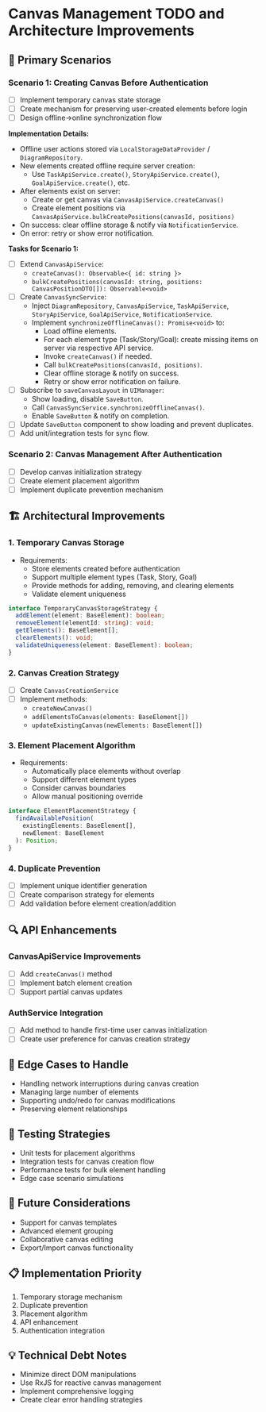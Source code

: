 # Canvas Management TODO and Architecture Improvements

## 🎯 Primary Scenarios

### Scenario 1: Creating Canvas Before Authentication
- [ ] Implement temporary canvas state storage
- [ ] Create mechanism for preserving user-created elements before login
- [ ] Design offline→online synchronization flow

**Implementation Details:**
- Offline user actions stored via `LocalStorageDataProvider` / `DiagramRepository`.
- New elements created offline require server creation:
  - Use `TaskApiService.create()`, `StoryApiService.create()`, `GoalApiService.create()`, etc.
- After elements exist on server:
  - Create or get canvas via `CanvasApiService.createCanvas()`
  - Create element positions via `CanvasApiService.bulkCreatePositions(canvasId, positions)`
- On success: clear offline storage & notify via `NotificationService`.
- On error: retry or show error notification.

**Tasks for Scenario 1:**
- [ ] Extend `CanvasApiService`:
  - `createCanvas(): Observable<{ id: string }>`
  - `bulkCreatePositions(canvasId: string, positions: CanvasPositionDTO[]): Observable<void>`
- [ ] Create `CanvasSyncService`:
  - Inject `DiagramRepository`, `CanvasApiService`, `TaskApiService`, `StoryApiService`, `GoalApiService`, `NotificationService`.
  - Implement `synchronizeOfflineCanvas(): Promise<void>` to:
    - Load offline elements.
    - For each element type (Task/Story/Goal): create missing items on server via respective API service.
    - Invoke `createCanvas()` if needed.
    - Call `bulkCreatePositions(canvasId, positions)`.
    - Clear offline storage & notify on success.
    - Retry or show error notification on failure.
- [ ] Subscribe to `saveCanvasLayout` in `UIManager`:
  - Show loading, disable `SaveButton`.
  - Call `CanvasSyncService.synchronizeOfflineCanvas()`.
  - Enable `SaveButton` & notify on completion.
- [ ] Update `SaveButton` component to show loading and prevent duplicates.
- [ ] Add unit/integration tests for sync flow.

### Scenario 2: Canvas Management After Authentication
- [ ] Develop canvas initialization strategy
- [ ] Create element placement algorithm
- [ ] Implement duplicate prevention mechanism

## 🏗️ Architectural Improvements

### 1. Temporary Canvas Storage
- Requirements:
  - Store elements created before authentication
  - Support multiple element types (Task, Story, Goal)
  - Provide methods for adding, removing, and clearing elements
  - Validate element uniqueness

```typescript
interface TemporaryCanvasStorageStrategy {
  addElement(element: BaseElement): boolean;
  removeElement(elementId: string): void;
  getElements(): BaseElement[];
  clearElements(): void;
  validateUniqueness(element: BaseElement): boolean;
}
```

### 2. Canvas Creation Strategy
- [ ] Create `CanvasCreationService`
- [ ] Implement methods:
  - `createNewCanvas()`
  - `addElementsToCanvas(elements: BaseElement[])`
  - `updateExistingCanvas(newElements: BaseElement[])`

### 3. Element Placement Algorithm
- Requirements:
  - Automatically place elements without overlap
  - Support different element types
  - Consider canvas boundaries
  - Allow manual positioning override

```typescript
interface ElementPlacementStrategy {
  findAvailablePosition(
    existingElements: BaseElement[], 
    newElement: BaseElement
  ): Position;
}
```

### 4. Duplicate Prevention
- [ ] Implement unique identifier generation
- [ ] Create comparison strategy for elements
- [ ] Add validation before element creation/addition

## 🔍 API Enhancements

### CanvasApiService Improvements
- [ ] Add `createCanvas()` method
- [ ] Implement batch element creation
- [ ] Support partial canvas updates

### AuthService Integration
- [ ] Add method to handle first-time user canvas initialization
- [ ] Create user preference for canvas creation strategy

## 🚨 Edge Cases to Handle
- Handling network interruptions during canvas creation
- Managing large number of elements
- Supporting undo/redo for canvas modifications
- Preserving element relationships

## 🧪 Testing Strategies
- Unit tests for placement algorithms
- Integration tests for canvas creation flow
- Performance tests for bulk element handling
- Edge case scenario simulations

## 🔮 Future Considerations
- Support for canvas templates
- Advanced element grouping
- Collaborative canvas editing
- Export/Import canvas functionality

## 📋 Implementation Priority
1. Temporary storage mechanism
2. Duplicate prevention
3. Placement algorithm
4. API enhancement
5. Authentication integration

## 💡 Technical Debt Notes
- Minimize direct DOM manipulations
- Use RxJS for reactive canvas management
- Implement comprehensive logging
- Create clear error handling strategies
